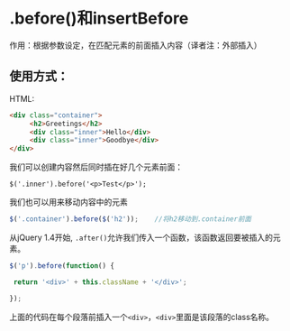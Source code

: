 # .before()和insertBefore
作用：根据参数设定，在匹配元素的前面插入内容（译者注：外部插入）

## 使用方式：
HTML:
```HTML
<div class="container">
	 <h2>Greetings</h2>
	 <div class="inner">Hello</div>
	 <div class="inner">Goodbye</div>
</div>
```

我们可以创建内容然后同时插在好几个元素前面：
```JS
$('.inner').before('<p>Test</p>');
```
我们也可以用来移动内容中的元素
```js
$('.container').before($('h2'));	//将h2移动到.container前面
```
从jQuery 1.4开始, `.after()`允许我们传入一个函数，该函数返回要被插入的元素。
```js
$('p').before(function() {

 return '<div>' + this.className + '</div>';

});
```
上面的代码在每个段落前插入一个`<div>`，`<div>`里面是该段落的class名称。